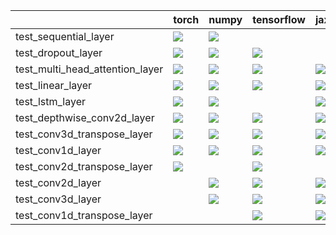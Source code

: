 |                                 | torch                                                                                                                                                                              | numpy                                                                                                                                                                              | tensorflow                                                                                                                                                                         | jax                                                                                                                                                                                |
|:--------------------------------|:-----------------------------------------------------------------------------------------------------------------------------------------------------------------------------------|:-----------------------------------------------------------------------------------------------------------------------------------------------------------------------------------|:-----------------------------------------------------------------------------------------------------------------------------------------------------------------------------------|:-----------------------------------------------------------------------------------------------------------------------------------------------------------------------------------|
| test_sequential_layer           | <a href="null" rel="noopener noreferrer" target="_blank"><img src=https://img.shields.io/badge/-failure-red></a>                                                                   | <a href="https://github.com/unifyai/ivy/actions/runs/3646385398/jobs/6157444932" rel="noopener noreferrer" target="_blank"><img src=https://img.shields.io/badge/-failure-red></a> |                                                                                                                                                                                    |                                                                                                                                                                                    |
| test_dropout_layer              | <a href="https://github.com/unifyai/ivy/actions/runs/3687858706/jobs/6241960620" rel="noopener noreferrer" target="_blank"><img src=https://img.shields.io/badge/-failure-red></a> | <a href="https://github.com/unifyai/ivy/actions/runs/3683022644/jobs/6231213723" rel="noopener noreferrer" target="_blank"><img src=https://img.shields.io/badge/-failure-red></a> | <a href="https://github.com/unifyai/ivy/actions/runs/3683022644/jobs/6231213723" rel="noopener noreferrer" target="_blank"><img src=https://img.shields.io/badge/-failure-red></a> |                                                                                                                                                                                    |
| test_multi_head_attention_layer | <a href="https://github.com/unifyai/ivy/actions/runs/3694948975/jobs/6256748060" rel="noopener noreferrer" target="_blank"><img src=https://img.shields.io/badge/-failure-red></a> | <a href="https://github.com/unifyai/ivy/actions/runs/3694948975/jobs/6256748060" rel="noopener noreferrer" target="_blank"><img src=https://img.shields.io/badge/-failure-red></a> | <a href="https://github.com/unifyai/ivy/actions/runs/3694948975/jobs/6256748060" rel="noopener noreferrer" target="_blank"><img src=https://img.shields.io/badge/-failure-red></a> | <a href="https://github.com/unifyai/ivy/actions/runs/3694948975/jobs/6256748060" rel="noopener noreferrer" target="_blank"><img src=https://img.shields.io/badge/-failure-red></a> |
| test_linear_layer               | <a href="https://github.com/unifyai/ivy/actions/runs/3646385398/jobs/6157442123" rel="noopener noreferrer" target="_blank"><img src=https://img.shields.io/badge/-failure-red></a> | <a href="https://github.com/unifyai/ivy/actions/runs/3646385398/jobs/6157438515" rel="noopener noreferrer" target="_blank"><img src=https://img.shields.io/badge/-failure-red></a> | <a href="null" rel="noopener noreferrer" target="_blank"><img src=https://img.shields.io/badge/-failure-red></a>                                                                   | <a href="null" rel="noopener noreferrer" target="_blank"><img src=https://img.shields.io/badge/-failure-red></a>                                                                   |
| test_lstm_layer                 | <a href="https://github.com/unifyai/ivy/actions/runs/3646385398/jobs/6157432029" rel="noopener noreferrer" target="_blank"><img src=https://img.shields.io/badge/-failure-red></a> | <a href="https://github.com/unifyai/ivy/actions/runs/3646385398/jobs/6157445819" rel="noopener noreferrer" target="_blank"><img src=https://img.shields.io/badge/-failure-red></a> |                                                                                                                                                                                    | <a href="https://github.com/unifyai/ivy/actions/runs/3646385398/jobs/6157442123" rel="noopener noreferrer" target="_blank"><img src=https://img.shields.io/badge/-failure-red></a> |
| test_depthwise_conv2d_layer     | <a href="https://github.com/unifyai/ivy/actions/runs/3646385398/jobs/6157447480" rel="noopener noreferrer" target="_blank"><img src=https://img.shields.io/badge/-failure-red></a> | <a href="https://github.com/unifyai/ivy/actions/runs/3640362127/jobs/6144959699" rel="noopener noreferrer" target="_blank"><img src=https://img.shields.io/badge/-failure-red></a> | <a href="https://github.com/unifyai/ivy/actions/runs/3646385398/jobs/6157438212" rel="noopener noreferrer" target="_blank"><img src=https://img.shields.io/badge/-failure-red></a> | <a href="null" rel="noopener noreferrer" target="_blank"><img src=https://img.shields.io/badge/-failure-red></a>                                                                   |
| test_conv3d_transpose_layer     | <a href="https://github.com/unifyai/ivy/actions/runs/3646385398/jobs/6157437384" rel="noopener noreferrer" target="_blank"><img src=https://img.shields.io/badge/-failure-red></a> | <a href="https://github.com/unifyai/ivy/actions/runs/3646385398/jobs/6157440751" rel="noopener noreferrer" target="_blank"><img src=https://img.shields.io/badge/-failure-red></a> | <a href="https://github.com/unifyai/ivy/actions/runs/3646385398/jobs/6157450599" rel="noopener noreferrer" target="_blank"><img src=https://img.shields.io/badge/-failure-red></a> | <a href="https://github.com/unifyai/ivy/actions/runs/3646385398/jobs/6157448585" rel="noopener noreferrer" target="_blank"><img src=https://img.shields.io/badge/-failure-red></a> |
| test_conv1d_layer               | <a href="https://github.com/unifyai/ivy/actions/runs/3646385398/jobs/6157439352" rel="noopener noreferrer" target="_blank"><img src=https://img.shields.io/badge/-failure-red></a> | <a href="https://github.com/unifyai/ivy/actions/runs/3679121551/jobs/6223195399" rel="noopener noreferrer" target="_blank"><img src=https://img.shields.io/badge/-failure-red></a> | <a href="https://github.com/unifyai/ivy/actions/runs/3646385398/jobs/6157439929" rel="noopener noreferrer" target="_blank"><img src=https://img.shields.io/badge/-failure-red></a> | <a href="https://github.com/unifyai/ivy/actions/runs/3646385398/jobs/6157449390" rel="noopener noreferrer" target="_blank"><img src=https://img.shields.io/badge/-failure-red></a> |
| test_conv2d_transpose_layer     | <a href="https://github.com/unifyai/ivy/actions/runs/3646385398/jobs/6157452474" rel="noopener noreferrer" target="_blank"><img src=https://img.shields.io/badge/-failure-red></a> |                                                                                                                                                                                    | <a href="https://github.com/unifyai/ivy/actions/runs/3646385398/jobs/6157448585" rel="noopener noreferrer" target="_blank"><img src=https://img.shields.io/badge/-failure-red></a> |                                                                                                                                                                                    |
| test_conv2d_layer               |                                                                                                                                                                                    | <a href="https://github.com/unifyai/ivy/actions/runs/3646385398/jobs/6157431776" rel="noopener noreferrer" target="_blank"><img src=https://img.shields.io/badge/-failure-red></a> | <a href="https://github.com/unifyai/ivy/actions/runs/3646385398/jobs/6157438980" rel="noopener noreferrer" target="_blank"><img src=https://img.shields.io/badge/-failure-red></a> | <a href="https://github.com/unifyai/ivy/actions/runs/3646385398/jobs/6157449925" rel="noopener noreferrer" target="_blank"><img src=https://img.shields.io/badge/-failure-red></a> |
| test_conv3d_layer               |                                                                                                                                                                                    | <a href="https://github.com/unifyai/ivy/actions/runs/3646385398/jobs/6157438980" rel="noopener noreferrer" target="_blank"><img src=https://img.shields.io/badge/-failure-red></a> | <a href="https://github.com/unifyai/ivy/actions/runs/3679551549/jobs/6224137378" rel="noopener noreferrer" target="_blank"><img src=https://img.shields.io/badge/-failure-red></a> | <a href="https://github.com/unifyai/ivy/actions/runs/3646385398/jobs/6157438515" rel="noopener noreferrer" target="_blank"><img src=https://img.shields.io/badge/-failure-red></a> |
| test_conv1d_transpose_layer     |                                                                                                                                                                                    |                                                                                                                                                                                    | <a href="https://github.com/unifyai/ivy/actions/runs/3646385398/jobs/6157438212" rel="noopener noreferrer" target="_blank"><img src=https://img.shields.io/badge/-failure-red></a> | <a href="https://github.com/unifyai/ivy/actions/runs/3677412409/jobs/6219375254" rel="noopener noreferrer" target="_blank"><img src=https://img.shields.io/badge/-failure-red></a> |